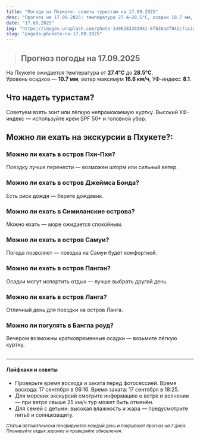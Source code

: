 ```yaml
---
title: "Погода на Пхукете: советы туристам на 17.09.2025"
desc: "Прогноз на 17.09.2025: температура 27.4–28.5°C, осадки 10.7 мм, ветер 16.6 км/ч. Советы туристам и рекомендации по экскурсиям."
date: "17.09.2025"
img: "https://images.unsplash.com/photo-1496283383941-8f638adf042c?ixid=M3w4MDE4MDZ8MHwxfHJhbmRvbXx8fHx8fHx8fDE3NTgxMDY4NzZ8&ixlib=rb-4.1.0&w=700&h=300&q=80&fit=crop&auto=format"
slug: "pogoda-phukete-na-17.09.2025"
---
```


>## Прогноз погоды на 17.09.2025

На Пхукете ожидается температура от **27.4°C** до **28.5°C**.  
Уровень осадков — **10.7 мм**, ветер максимум **16.6 км/ч**, УФ-индекс: **8.1**.

## Что надеть туристам?
Советуем взять зонт или лёгкую непромокаемую куртку.
Высокий УФ-индекс — используйте крем SPF 50+ и головной убор.

##

## Можно ли ехать на экскурсии в Пхукете?:

### Можно ли ехать в остров Пхи-Пхи?
Поездку лучше перенести — возможен шторм или сильный ветер.

### Можно ли ехать в остров Джеймса Бонда?
Есть риск дождя — берите дождевик.

### Можно ли ехать в Симиланские острова?
Можно ехать — море ожидается спокойным.

### Можно ли ехать в остров Самуи?
Погода позволяет — поездка на Самуи будет комфортной.

### Можно ли ехать в остров Панган?
Осадки могут испортить отдых — лучше выбрать другой день.

### Можно ли ехать в остров Ланга?
Отличный день для поездки на остров Ланга.

### Можно ли погулять в Бангла роуд?
Вечером возможны кратковременные осадки — возьмите лёгкую куртку.

##
---

#### Лайфхаки и советы
- Проверьте время восхода и заката перед фотосессией. Время восхода: 17 сентября в 06:16. Время заката: 17 сентября в 18:25.  
- Для морских экскурсий смотрите информацию о ветре и волнении — при ветре свыше 25 км/ч тур может быть отменён.  
- Для семей с детьми: высокая влажность и жара — предусмотрите питьё и солнцезащиту.

<sub>_Статьи автоматически генерируются каждый день и покрывают прогноз на 7 дней. Планируйте отдых заранее и проверяйте обновления._</sub>

